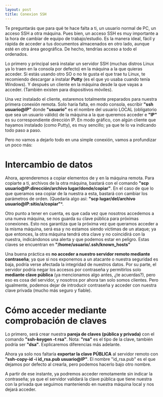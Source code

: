 ```yaml
---
layout: post
title: Conexion SSH
---
```


Te preguntarás que para qué te hace falta a ti, un usuario normal de PC, un acceso SSH a otra máquina. Pues bien, un acceso SSH es muy importante a la hora de cambiar de equipo de trabajo/estudio. Es la manera ideal, fácil y rápida de acceder a tus documentos almacenados en otro lado, aunque esté en otra área geográfica. De hecho, tendrías acceso a todo el ordenados.

Lo primero y principal será instalar un servidor SSH (muchas distros Linux ya lo traen en la consola por defecto) en la máquina a la que quieras acceder. Si estás usando otro SO o no te gusta el que trae tu Linux, te recomiendo descargar a instalar **Putty** (es el que yo usaba cuando tenía Windows). Y después un cliente en la máquina desde la que vayas a acceder. (También existen para dispositivos móviles).

Una vez instalado el cliente, estaremos totalmente preparados para nuestra primera conexión remota. Solo haría falta, en modo consola, escribir **"ssh usuario@IP"** donde **"usuario"** es el nombre del usuario LOCAL (obligatorio que sea un usuario válido) de la máquina a la que queremos acceder e **"IP"** es su correspondiente dirección IP. En modo gráfico, con algún cliente que hayamos instalado (como Putty), es muy sencillo; ya que te lo va indicando todo paso a paso.

Pero no vamos a dejarlo todo en una simple conexión, vamos a profundizar un poco más:


# Intercambio de datos

Ahora, aprenderemos a copiar elementos de y en la máquina remota. Para copiarte a ti, archivos de la otra máquina, bastará con el comando **"scp usuario@IP:dirección/archivo lugar/donde/copiar"**. En el caso de que lo que queramos sea copiar de la nuestra a esta, bastará con cambiar los parámetros de orden. (Quedaría algo así: **"scp lugar/del/archivo usuario@IP:sitio/a/copiar"***.

Otro punto a tener en cuenta, es que cada vez que nosotros accedemos a una nueva máquina, se nos guarda su clave pública para próximas conexiones. Esto nos garantiza que la próxima vez que queramos acceder a la misma máquina, será esa y no estamos siendo víctimas de un ataque; ya que entonces, la otra máquina tendrá otra clave y no coincidirá con la nuestra, indicándonos una alerta y que podemos estar en peligro. Estas claves se encuentran en **"/home/usuario/.ssh/known_hosts"**

Una buena práctica es **no acceder a nuestro servidor remoto mediante contraseña**; ya que si nos exponemos a un atacante o nuestra seguridad es baja, podría verse afectada la integridad de nuestros datos. Por su parte, el servidor podría negar los accesos por contraseña y permitirlos solo **mediante clave pública** (ya mencionamos algo antes, ¿te acuerdas?), pero eso es cosa del servidor, y nosotros por ahora tan solo somos clientes. Pero igualmente, podemos dejar de introducir contraseña y acceder con nuestra clave privada (mucho más seguro y fiable).


# Cómo acceder mediante comprobación de claves

Lo primero, será crear nuestra **pareja de claves (pública y privada)** con el comando **"ssh-keygen -t rsa"**. Nota: **"rsa"** es el tipo de la clave, también podría ser **"dsa"**. Explicaremos diferencias más adelante.

Ahora ya solo nos faltaría **exportar la clave PÚBLICA** al servidor remoto con **"ssh-copy-id -i id_rsa.pub usuario@IP"**. El nombre "id_rsa.pub" es el que dejamos por defecto al crearla, pero podemos hacerlo bajo otro nombre.

A partir de ese instante, ya podremos acceder remotamente sin indicar la contraseña; ya que el servidor validará la clave pública que tiene nuestra con la privada que seguimos manteniendo en nuestra máquina local y nos dejará acceder.
